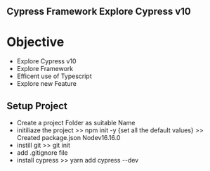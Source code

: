 ## Cypress Framework Explore Cypress v10 

# Objective
- Explore Cypress v10
- Explore Framework
- Efficent use of Typescript
- Explore new Feature

## Setup Project
- Create a project Folder as suitable Name
- initiliaze the project >> npm init -y {set all the default values} >> Created package.json Nodev16.16.0
- instill git >> git init 
- add .gitignore file
- install cypress >> yarn add cypress --dev